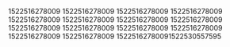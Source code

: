1522516278009
1522516278009
1522516278009
1522516278009
1522516278009
1522516278009
1522516278009
1522516278009
1522516278009
1522516278009
1522516278009
1522516278009
1522516278009
1522516278009
15225162780091522530557595